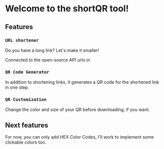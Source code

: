 # Welcome to the shortQR tool!

## Features

### `URL shortener`

Do you have a long link? Let's make it smaller!

Connected to the open-source API urlo.in

### `QR Code Generator`

In addition to shortening links, it generates a QR code for the shortened link in one step.

### `QR Customization`

Change the color and size of your QR before downloading, if you want.

## Next features

For now, you can only add HEX Color Codes, I'll work to implement some clickable colors too.
